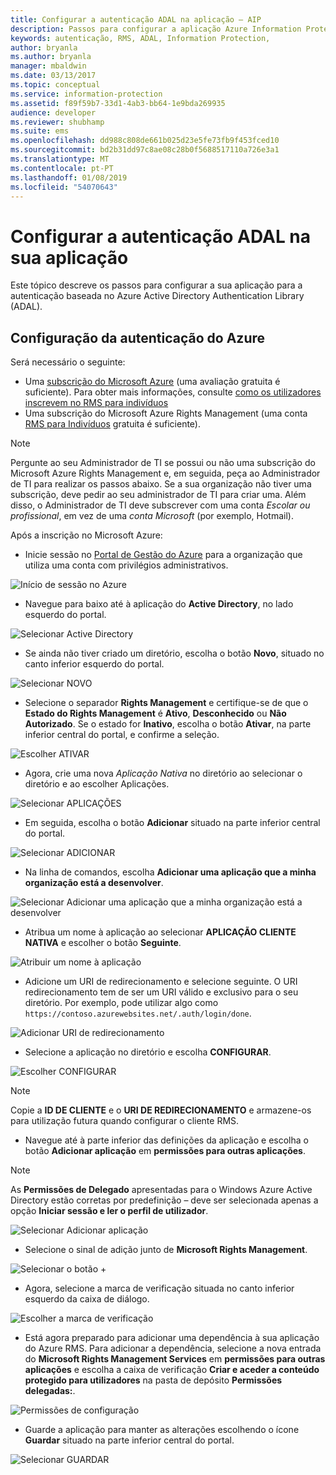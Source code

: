 ```yaml
---
title: Configurar a autenticação ADAL na aplicação – AIP
description: Passos para configurar a aplicação Azure Information Protection para utilizar a autenticação baseada em ADAL do Azure
keywords: autenticação, RMS, ADAL, Information Protection,
author: bryanla
ms.author: bryanla
manager: mbaldwin
ms.date: 03/13/2017
ms.topic: conceptual
ms.service: information-protection
ms.assetid: f89f59b7-33d1-4ab3-bb64-1e9bda269935
audience: developer
ms.reviewer: shubhamp
ms.suite: ems
ms.openlocfilehash: dd988c808de661b025d23e5fe73fb9f453fced10
ms.sourcegitcommit: bd2b31dd97c8ae08c28b0f5688517110a726e3a1
ms.translationtype: MT
ms.contentlocale: pt-PT
ms.lasthandoff: 01/08/2019
ms.locfileid: "54070643"
---
```

# <a name="configure-your-app-for-adal-authentication"></a>Configurar a autenticação ADAL na sua aplicação

Este tópico descreve os passos para configurar a sua aplicação para a autenticação baseada no Azure Active Directory Authentication Library (ADAL).

## <a name="azure-authentication-setup"></a>Configuração da autenticação do Azure

Será necessário o seguinte:

- Uma [subscrição do Microsoft Azure](https://azure.microsoft.com/) (uma avaliação gratuita é suficiente). Para obter mais informações, consulte [como os utilizadores inscrevem no RMS para indivíduos](../rms-for-individuals-user-sign-up.md)
- Uma subscrição do Microsoft Azure Rights Management (uma conta [RMS para Indivíduos](https://technet.microsoft.com/library/dn592127.aspx) gratuita é suficiente).

> [!NOTE]
> Pergunte ao seu Administrador de TI se possui ou não uma subscrição do Microsoft Azure Rights Management e, em seguida, peça ao Administrador de TI para realizar os passos abaixo. Se a sua organização não tiver uma subscrição, deve pedir ao seu administrador de TI para criar uma. Além disso, o Administrador de TI deve subscrever com uma conta *Escolar ou profissional*, em vez de uma *conta Microsoft* (por exemplo, Hotmail).

Após a inscrição no Microsoft Azure:

- Inicie sessão no [Portal de Gestão do Azure](https://manage.windowsazure.com) para a organização que utiliza uma conta com privilégios administrativos.

![Início de sessão no Azure](../media/AzurePortalLogin.png)

- Navegue para baixo até à aplicação do **Active Directory**, no lado esquerdo do portal.

![Selecionar Active Directory](../media/AzureADPick.png)

- Se ainda não tiver criado um diretório, escolha o botão **Novo**, situado no canto inferior esquerdo do portal.

![Selecionar NOVO](../media/AzureNewBtn.png)

- Selecione o separador **Rights Management** e certifique-se de que o **Estado do Rights Management** é **Ativo**, **Desconhecido** ou **Não Autorizado**. Se o estado for **Inativo**, escolha o botão **Ativar**, na parte inferior central do portal, e confirme a seleção.

![Escolher ATIVAR](../media/RMTab.png)

- Agora, crie uma nova *Aplicação Nativa* no diretório ao selecionar o diretório e ao escolher Aplicações.

![Selecionar APLICAÇÕES](../media/CreateNativeApp.png)

- Em seguida, escolha o botão **Adicionar** situado na parte inferior central do portal.

![Selecionar ADICIONAR](../media/AddAppBtn.png)

- Na linha de comandos, escolha **Adicionar uma aplicação que a minha organização está a desenvolver**.

![Selecionar Adicionar uma aplicação que a minha organização está a desenvolver](../media/AddAnAppPick.png)

- Atribua um nome à aplicação ao selecionar **APLICAÇÃO CLIENTE NATIVA** e escolher o botão **Seguinte**.

![Atribuir um nome à aplicação](../media/TellUsInput.png)

- Adicione um URI de redirecionamento e selecione seguinte.
  O URI redirecionamento tem de ser um URI válido e exclusivo para o seu diretório. Por exemplo, pode utilizar algo como `https://contoso.azurewebsites.net/.auth/login/done`.

![Adicionar URI de redirecionamento](../media/RedirectURI.png)

- Selecione a aplicação no diretório e escolha **CONFIGURAR**.

![Escolher CONFIGURAR](../media/ConfigYourApp.png)

>[!NOTE]
> Copie a **ID DE CLIENTE** e o **URI DE REDIRECIONAMENTO** e armazene-os para utilização futura quando configurar o cliente RMS.

- Navegue até à parte inferior das definições da aplicação e escolha o botão **Adicionar aplicação** em **permissões para outras aplicações**.

>[!NOTE]
> As **Permissões de Delegado** apresentadas para o Windows Azure Active Directory estão corretas por predefinição – deve ser selecionada apenas a opção **Iniciar sessão e ler o perfil de utilizador**.

![Selecionar Adicionar aplicação](../media/PermissionsToOtherBtn.png)

- Selecione o sinal de adição junto de **Microsoft Rights Management**.

![Selecionar o botão +](../media/ChoosePlusBtn.png)

- Agora, selecione a marca de verificação situada no canto inferior esquerdo da caixa de diálogo.

![Escolher a marca de verificação](../media/choosecheck01.png)

- Está agora preparado para adicionar uma dependência à sua aplicação do Azure RMS. Para adicionar a dependência, selecione a nova entrada do **Microsoft Rights Management Services** em **permissões para outras aplicações** e escolha a caixa de verificação **Criar e aceder a conteúdo protegido para utilizadores** na pasta de depósito **Permissões delegadas:**.

![Permissões de configuração](../media/AddDependency.png)

- Guarde a aplicação para manter as alterações escolhendo o ícone **Guardar** situado na parte inferior central do portal.

![Selecionar GUARDAR](../media/SaveApplication.png)

